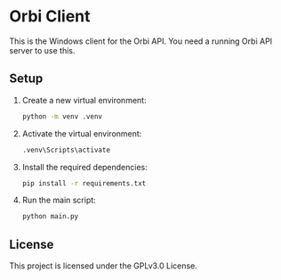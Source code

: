 # Orbi Client

This is the Windows client for the Orbi API. You need a running Orbi API server to use this.

## Setup

1. Create a new virtual environment:
    ```sh
    python -m venv .venv
    ```

2. Activate the virtual environment:
    ```sh
    .venv\Scripts\activate
    ```

3. Install the required dependencies:
    ```sh
    pip install -r requirements.txt
    ```

4. Run the main script:
    ```sh
    python main.py
    ```

## License

This project is licensed under the GPLv3.0 License.